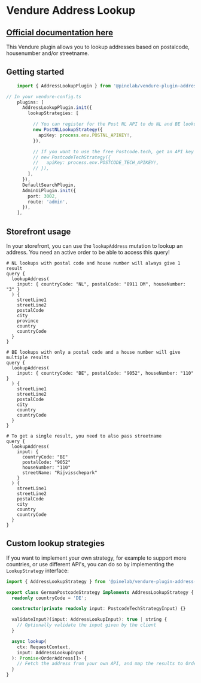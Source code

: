 # Vendure Address Lookup

## [Official documentation here](https://pinelab-plugins.com/plugin/vendure-plugin-address-lookup)

This Vendure plugin allows you to lookup addresses based on postalcode, housenumber and/or streetname.

## Getting started

```ts
    import { AddressLookupPlugin } from '@pinelab/vendure-plugin-address-lookup';

// In your vendure-config.ts
    plugins: [
      AddressLookupPlugin.init({
        lookupStrategies: [

          // You can register for the Post NL API to do NL and BE lookups
          new PostNLLookupStrategy({
            apiKey: process.env.POSTNL_APIKEY!,
          }),

          // If you want to use the free Postcode.tech, get an API key at https://postcode.tech/ and uncomment the lines below
          // new PostcodeTechStrategy({
          //   apiKey: process.env.POSTCODE_TECH_APIKEY!,
          // }),
        ],
      }),
      DefaultSearchPlugin,
      AdminUiPlugin.init({
        port: 3002,
        route: 'admin',
      }),
    ],
```

## Storefront usage

In your storefront, you can use the `lookupAddress` mutation to lookup an address.
You need an active order to be able to access this query!

```gql
# NL lookups with postal code and house number will always give 1 result
query {
  lookupAddress(
    input: { countryCode: "NL", postalCode: "8911 DM", houseNumber: "3" }
  ) {
    streetLine1
    streetLine2
    postalCode
    city
    province
    country
    countryCode
  }
}

# BE lookups with only a postal code and a house number will give multiple results
query {
  lookupAddress(
    input: { countryCode: "BE", postalCode: "9052", houseNumber: "110" }
  ) {
    streetLine1
    streetLine2
    postalCode
    city
    country
    countryCode
  }
}

# To get a single result, you need to also pass streetname
query {
  lookupAddress(
    input: {
      countryCode: "BE"
      postalCode: "9052"
      houseNumber: "110"
      streetName: "Rijvisschepark"
    }
  ) {
    streetLine1
    streetLine2
    postalCode
    city
    country
    countryCode
  }
}
```

## Custom lookup strategies

If you want to implement your own strategy, for example to support more countries, or use different API's, you can do so by implementing the `LookupStrategy` interface:

```ts
import { AddressLookupStrategy } from '@pinelab/vendure-plugin-address-lookup';

export class GermanPostcodeStrategy implements AddressLookupStrategy {
  readonly countryCode = 'DE';

  constructor(private readonly input: PostcodeTechStrategyInput) {}

  validateInput?(input: AddressLookupInput): true | string {
    // Optionally validate the input given by the client
  }

  async lookup(
    ctx: RequestContext,
    input: AddressLookupInput
  ): Promise<OrderAddress[]> {
    // Fetch the address from your own API, and map the results to OrderAddress
  }
}
```
